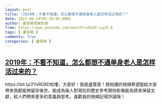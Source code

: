 ```yaml
---
layout: post
title: "2019年：不看不知道，怎么都想不通单身老人是怎样活过来的？"
date: 2023-06-24T05:30:05.000Z
author: 盧保貴視覺影像
from: https://www.youtube.com/watch?v=Oo2C-Lqj8-Q
tags: [ 盧保貴 ]
comments: True
categories: [ 盧保貴 ]
---
```

<!--1687584605000-->
[2019年：不看不知道，怎么都想不通单身老人是怎样活过来的？](https://www.youtube.com/watch?v=Oo2C-Lqj8-Q)
------

<div>
https://bit.ly/2YsRD8D哈嘍，大家好！我是盧寶貴！我拍攝的視頻希望能給大家帶來貢獻能夠留存後世，能成為後人對現在的歷史參考期待影像能為將來保留文獻，給人們帶來更多的意義與思考。喜歡我的視頻記得評論哦！
</div>
